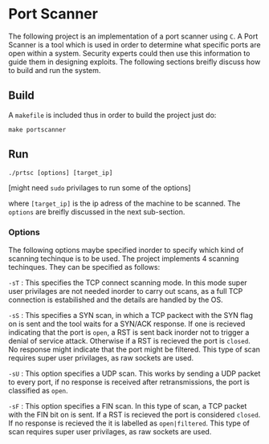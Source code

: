 # Port Scanner

The following project is an implementation of a port scanner using `C`. A Port Scanner is a tool
which is used in order to determine what specific ports are open within a system. Security experts
could then use this information to guide them in designing exploits. The following sections breifly
discuss how to build and run the system.

## Build

A `makefile` is included thus in order to build the project just do:

`make portscanner`

## Run

`./prtsc [options] [target_ip]`

[might need `sudo` privilages to run some of the options]

where `[target_ip]` is the ip adress of the machine to be scanned.
The `options` are breifly discussed in the next sub-section.

### Options

The following options maybe specified inorder to specify which kind of scanning techinque is to be used.
The project implements 4 scanning techinques. They can be specified as follows:

`-sT` : This specifies the TCP connect scanning mode. In this mode super user privilages are not needed
inorder to carry out scans, as a full TCP connection is estabilished and the details are handled by the OS.

`-sS` : This specifies a SYN scan, in which a TCP packect with the SYN flag on is sent and the tool waits for a SYN/ACK response.
If one is recieved indicating that the port is `open`, a RST is sent back inorder not to trigger a denial of service attack.
Otherwise if a RST is recieved the port is `closed`. No response might indicate that the port might be filtered. This type of scan requires super user privilages, as raw sockets are used.

`-sU` : This option specifies a UDP scan. This works by sending a UDP packet to every port, if no response is received after retransmissions, the port is classified as `open`. 

`-sF` : This option specifies a FIN scan. In this type of scan, a TCP packet with the FIN bit on is sent. If a RST is recieved the port is considered `closed`. If no response is recieved the it is labelled as `open|filtered`. This type of scan requires super user privilages, as raw sockets are used.

###